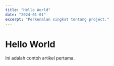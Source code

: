 ```yaml
---
title: "Hello World"
date: "2024-01-01"
excerpt: "Perkenalan singkat tentang project."
---
```


# Hello World

Ini adalah contoh artikel pertama.
